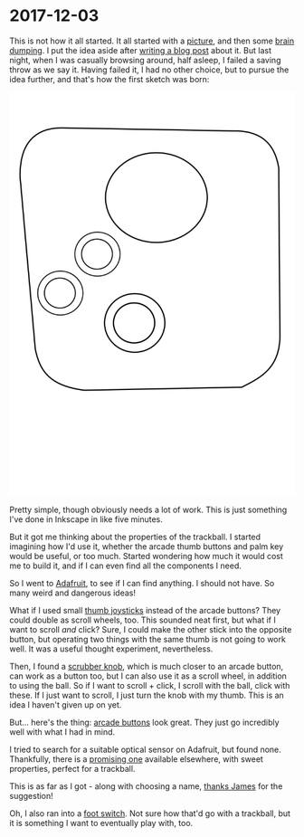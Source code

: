 # 2017-12-03

This is not how it all started. It all started with a
[picture][imgur:ltrac-wood], and then some [brain
dumping][m:ommatidia-beginning]. I put the idea aside after [writing a blog
post][a:trackball-quest] about it. But last night, when I was casually browsing
around, half asleep, I failed a saving throw as we say it. Having failed it, I
had no other choice, but to pursue the idea further, and that's how the first
sketch was born:

 ![Ommatidia first sketch](data/ommatidia-sketch-20171202.svg)

 [imgur:ltrac-wood]: https://imgur.com/a/hAOC8
 [m:ommatidia-beginning]: https://trunk.mad-scientist.club/@algernon/98969608858699528
 [a:trackball-quest]: https://asylum.madhouse-project.org/blog/2017/11/15/quest-for-the-perfect-trackball/

Pretty simple, though obviously needs a lot of work. This is just something I've
done in Inkscape in like five minutes.

But it got me thinking about the properties of the trackball. I started
imagining how I'd use it, whether the arcade thumb buttons and palm key would be
useful, or too much. Started wondering how much it would cost me to build it,
and if I can even find all the components I need.

So I went to [Adafruit][adafruit], to see if I can find anything. I should not
have. So many weird and dangerous ideas!

 [adafruit]: https://www.adafruit.com/

What if I used small [thumb joysticks](https://www.adafruit.com/product/512)
instead of the arcade buttons? They could double as scroll wheels, too. This
sounded neat first, but what if I want to scroll *and* click? Sure, I could make
the other stick into the opposite button, but operating two things with the same
thumb is not going to work well. It was a useful thought experiment,
nevertheless.

Then, I found a [scrubber knob](https://www.adafruit.com/product/2055), which is
much closer to an arcade button, can work as a button too, but I can also use it
as a scroll wheel, in addition to using the ball. So if I want to scroll +
click, I scroll with the ball, click with these. If I just want to scroll, I
just turn the knob with my thumb. This is an idea I haven't given up on yet.

But... here's the thing: [arcade buttons](https://www.adafruit.com/product/471)
look great. They just go incredibly well with what I had in mind.

I tried to search for a suitable optical sensor on Adafruit, but found none.
Thankfully, there is a [promising one][adns-9800] available elsewhere, with
sweet properties, perfect for a trackball.

 [adns-9800]: https://www.tindie.com/products/jkicklighter/adns-9800-laser-motion-sensor/

This is as far as I got - along with choosing a name, [thanks
James][m:ommatidia] for the suggestion!

 [m:ommatidia]: https://mastodon.social/@jamesnvc/99107076789456072

Oh, I also ran into a [foot switch](https://www.adafruit.com/product/423). Not
sure how that'd go with a trackball, but it is something I want to eventually
play with, too.
